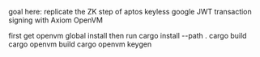 goal here: replicate the ZK step of aptos keyless google JWT transaction signing with Axiom OpenVM

first get openvm global install
then run
cargo install --path .
cargo build
cargo openvm build
cargo openvm keygen

